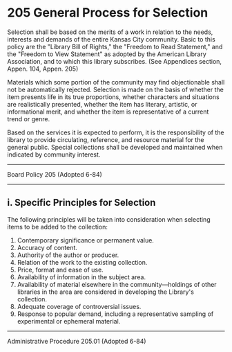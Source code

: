 ﻿# 205 General Process for Selection

Selection shall be based on the merits of a work in relation to the needs, interests and demands of the entire Kansas City community. Basic to this policy are the "Library Bill of Rights," the "Freedom to Read Statement," and the "Freedom to View Statement" as adopted by the American Library Association, and to which this library subscribes. (See Appendices section, Appen. 104, Appen. 205)

Materials which some portion of the community may find objectionable shall not be automatically rejected. Selection is made on the basis of whether the item presents life in its true proportions, whether characters and situations are realistically presented, whether the item has literary, artistic, or informational merit, and whether the item is representative of a current trend or genre.

Based on the services it is expected to perform, it is the responsibility of the library to provide circulating, reference, and resource material for the general public. Special collections shall be developed and maintained when indicated by community interest.

---

Board Policy 205 (Adopted 6-84)

---

## i. Specific Principles for Selection

The following principles will be taken into consideration when selecting items to be added to the collection:

1. Contemporary significance or permanent value.
2. Accuracy of content.
3. Authority of the author or producer.
4. Relation of the work to the existing collection.
5. Price, format and ease of use.
6. Availability of information in the subject area.
7. Availability of material elsewhere in the community—holdings of other libraries in the area are considered in developing the Library's collection.
8. Adequate coverage of controversial issues.
9. Response to popular demand, including a representative sampling of experimental or ephemeral material.

---

Administrative Procedure 205.01 (Adopted 6-84)
